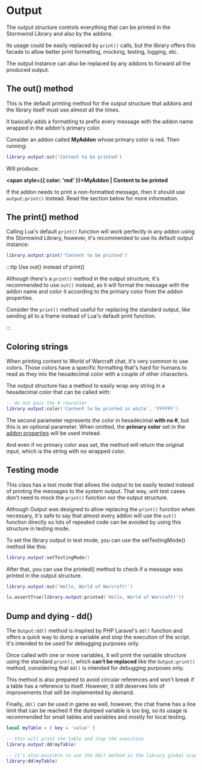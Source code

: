 # Output

The output structure controls everything that can be printed
in the Stormwind Library and also by the addons.

Its usage could be easily replaced by `print()` calls, but the
library offers this facade to allow better print formatting, mocking,
testing, logging, etc.

The output instance can also be replaced by any addons to forward
all the produced output.

## The out() method

This is the default printing method for the output structure that addons
and the library itself must use almost all the times.

It basically adds a formatting to prefix every message with the addon
name wrapped in the addon's primary color.

Consider an addon called **MyAddon** whose primary color is red. Then
running:

```lua
library.output:out('Content to be printed')
```

Will produce:

**<span style={{ color: 'red' }}>MyAddon |</span> Content to be printed**

If the addon needs to print a non-formatted message, then it should use
`output:print()` instead. Read the section below for more information.

## The print() method

Calling Lua's default `print()` function will work perfectly in any
addon using the Stormwind Library, however, it's recommended to use
its default output instance:

```lua
library.output:print('Content to be printed')
```

:::tip Use out() instead of print()

Although there's a `print()` method in the output structure, it's
recommended to use `out()` instead, as it will format the message with
the addon name and color it according to the primary color from the
addon properties.

Consider the `print()` method useful for replacing the standard output,
like sending all to a frame instead of Lua's default print function.

:::

## Coloring strings

When printing content to World of Warcraft chat, it's very common to
use colors. Those colors have a specific formatting that's hard for 
humans to read as they mix the hexadecimal color with a couple of other
characters.

The output structure has a method to easily wrap any string in a
hexadecimal color that can be called with:

```lua
-- do not pass the # character
library.output:color('Content to be printed in white', 'FFFFFF')
```

The second parameter represents the color in hexadecimal **with no #**,
but this is an optional parameter. When omitted, the **primary color** set
in the [addon properties](addon-properties#colors) will be used instead.

And even if no primary color was set, the method will return the original
input, which is the string with no wrapped color.

## Testing mode

This class has a test mode that allows the output to be easily tested
instead of printing the messages to the system output. That way, unit test
cases don't need to mock the `print()` function nor the output structure.

Although Output was designed to allow replacing the `print()` function
when necessary, it's safe to say that almost every addon will use the
`out()` function directly so lots of repeated code can be avoided by using 
this structure in testing mode.

To set the library output in test mode, you can use the setTestingMode()
method like this:

```lua
library.output:setTestingMode()
```

After that, you can use the printed() method to check if a message was
printed in the output structure.

```lua
library.output:out('Hello, World of Warcraft!')

lu.assertTrue(library.output:printed('Hello, World of Warcraft!'))
```

## Dump and dying - dd()

The `Output:dd()` method is inspired by PHP Laravel's `dd()` function and 
offers a quick way to dump a variable and stop the execution of the script.
It's intended to be used for debugging purposes only.

Once called with one or more variables, it will print the variable structure
using the standard `print()`, which **can't be replaced** like the 
`Output:print()` method, considering that `dd()` is intended for debugging
purposes only.

This method is also prepared to avoid circular references and won't break if
a table has a reference to itself. However, it still deserves lots of 
improvements that will be implemented by demand.

Finally, `dd()` can be used in game as well, however, the chat frame has a
line limit that can be reached if the dumped variable is too big, so its usage
is recommended for small tables and variables and mostly for local testing.

```lua
local myTable = { key = 'value' }

-- this will print the table and stop the execution
library.output:dd(myTable)

-- it's also possible to use the dd() method in the library global scope
library:dd(myTable)
```